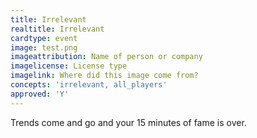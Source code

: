```yaml
---
title: Irrelevant
realtitle: Irrelevant
cardtype: event
image: test.png
imageattribution: Name of person or company
imagelicense: License type
imagelink: Where did this image come from?
concepts: 'irrelevant, all_players'
approved: 'Y'
---
```


Trends come and go and your 15 minutes of fame is over.
